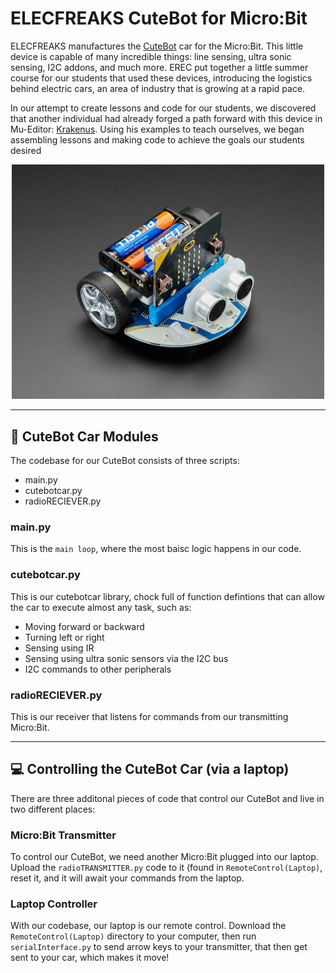 # ELECFREAKS CuteBot for Micro:Bit
ELECFREAKS manufactures the [CuteBot](https://www.elecfreaks.com/micro-bit-smart-cutebot.html) car for the Micro:Bit. This little device is capable of many incredible things: line sensing, ultra sonic sensing, I2C addons, and much more. EREC put together a little summer course for our students that used these devices, introducing the logistics behind electric cars, an area of industry that is growing at a rapid pace.

In our attempt to create lessons and code for our students, we discovered that another individual had already forged a path forward with this device in Mu-Editor: [Krakenus](https://github.com/Krakenus/microbit-cutebot-micropython). Using his examples to teach ourselves, we began assembling lessons and making code to achieve the goals our students desired

<p align="center">
  <img src="../imgs/cutebotcar.jpg" width="500"/>
</p>

---
## :blue_car: CuteBot Car Modules
The codebase for our CuteBot consists of three scripts:
* main.py
* cutebotcar.py
* radioRECIEVER.py

### main.py
This is the `main loop`, where the most baisc logic happens in our code. 

### cutebotcar.py
This is our cutebotcar library, chock full of function defintions that can allow the car to execute almost any task, such as:
* Moving forward or backward
* Turning left or right
* Sensing using IR
* Sensing using ultra sonic sensors via the I2C bus
* I2C commands to other peripherals

### radioRECIEVER.py
This is our receiver that listens for commands from our transmitting Micro:Bit.

---
## :computer: Controlling the CuteBot Car (via a laptop)
There are three additonal pieces of code that control our CuteBot and live in two different places:

### Micro:Bit Transmitter
To control our CuteBot, we need another Micro:Bit plugged into our laptop. Upload the `radioTRANSMITTER.py` code to it (found in `RemoteControl(Laptop)`, reset it, and it will await your commands from the laptop.

### Laptop Controller
With our codebase, our laptop is our remote control. Download the `RemoteControl(Laptop)` directory to your computer, then run `serialInterface.py` to send arrow keys to your transmitter, that then get sent to your car, which makes it move!

